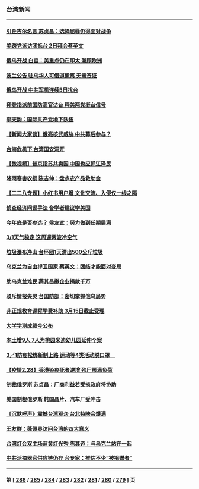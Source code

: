 ### 台湾新闻
---
#### [引丘吉尔名言 苏贞昌：选择屈辱仍得面对战争](../../pages/ncid1349361/n13613805.md) 
#### [美跨党派访团抵台 2日拜会蔡英文](../../pages/ncid1349361/n13613722.md) 
#### [俄乌开战 白宫：美重点仍在印太 兼顾欧洲](../../pages/ncid1349361/n13612133.md) 
#### [波兰公告 驻乌华人可借道撤离 无需签证](../../pages/ncid1349361/n13612106.md) 
#### [俄乌开战 中共军机连续5日扰台](../../pages/ncid1349361/n13611929.md) 
#### [拜登指派前国防高官访台 释美两党挺台信号](../../pages/ncid1349361/n13611693.md) 
#### [李天韵：国际共产党地下队伍](../../pages/ncid1349361/n13611808.md) 
#### [【新闻大家谈】俄亮核武威胁 中共幕后参与？](../../pages/ncid1349361/n13611592.md) 
#### [台海危机下 台湾国安洞开](../../pages/ncid1349361/n13611651.md) 
#### [【微视频】普京指苏共卖国 中国也应抓江泽民](../../pages/ncid1349361/n13611517.md) 
#### [降雨寒害农损 陈吉仲：盘点农产品救助金](../../pages/ncid1349361/n13611336.md) 
#### [【二二八专题】小红书用户增 文化交流、入侵仅一线之隔](../../pages/ncid1349361/n13611346.md) 
#### [侦查经济间谍手法 台学者建议学美国](../../pages/ncid1349361/n13611403.md) 
#### [今年底是否参选？ 侯友宜：努力做到任期届满](../../pages/ncid1349361/n13611482.md) 
#### [3/1天气稳定 这周迎两波冷空气](../../pages/ncid1349361/n13611480.md) 
#### [垃圾瀑布净山 台环团1天清出500公斤垃圾](../../pages/ncid1349361/n13611474.md) 
#### [乌克兰为自由捍卫国家 蔡英文：团结才能面对变局](../../pages/ncid1349361/n13611415.md) 
#### [助乌克兰难民 蔡其昌揪企业捐款千万](../../pages/ncid1349361/n13611411.md) 
#### [驳斥情报失灵 台国防部：密切掌握俄乌局势](../../pages/ncid1349361/n13611409.md) 
#### [非正规教育课程学费补助 3月15日截止受理](../../pages/ncid1349361/n13611331.md) 
#### [大学学测成绩今公布](../../pages/ncid1349361/n13611334.md) 
#### [本土增9人 7人为桃园米迪幼儿园延伸个案](../../pages/ncid1349361/n13611339.md) 
#### [3／1防疫松绑新制上路 运动等4类活动脱口罩　](../../pages/ncid1349361/n13611343.md) 
#### [【疫情2.28】香港染疫死者遽增 殓尸房满负荷](../../pages/ncid1349361/n13610894.md) 
#### [制裁俄罗斯 苏贞昌：厂商利益若受损政府将协助](../../pages/ncid1349361/n13611158.md) 
#### [美国制裁俄罗斯 韩国晶片、汽车厂受冲击](../../pages/ncid1349361/n13611129.md) 
#### [《沉默呼声》震撼台湾观众 台北特映会爆满](../../pages/ncid1349361/n13609448.md) 
#### [王友群：蓬佩奥访问台湾的四大意义](../../pages/ncid1349361/n13609549.md) 
#### [台湾灯会双主场蓝黄灯光秀 陈其迈：与乌克兰站在一起](../../pages/ncid1349361/n13608970.md) 
#### [中共活摘器官供应链仍存 台专家：推估不少“被捐赠者”](../../pages/ncid1349361/n13608986.md) 

---
#### 第 [ [286](./286.md) / [285](./285.md) / [284](./284.md) / [283](./283.md) / [282](./282.md) / [281](./281.md) / [280](./280.md) / [279](./279.md) ] 页
